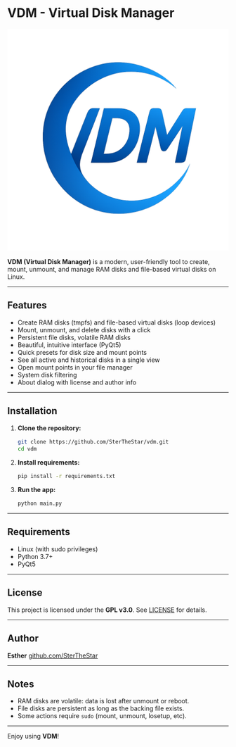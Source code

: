 # VDM - Virtual Disk Manager
![VDM Logo](icon.png)

**VDM (Virtual Disk Manager)** is a modern, user-friendly tool to create, mount, unmount, and manage RAM disks and file-based virtual disks on Linux.

---

## Features
- Create RAM disks (tmpfs) and file-based virtual disks (loop devices)
- Mount, unmount, and delete disks with a click
- Persistent file disks, volatile RAM disks
- Beautiful, intuitive interface (PyQt5)
- Quick presets for disk size and mount points
- See all active and historical disks in a single view
- Open mount points in your file manager
- System disk filtering
- About dialog with license and author info

---

## Installation

1. **Clone the repository:**
   ```bash
   git clone https://github.com/SterTheStar/vdm.git
   cd vdm
   ```
2. **Install requirements:**
   ```bash
   pip install -r requirements.txt
   ```
3. **Run the app:**
   ```bash
   python main.py
   ```

---

## Requirements
- Linux (with sudo privileges)
- Python 3.7+
- PyQt5

---

## License

This project is licensed under the **GPL v3.0**. See [LICENSE](https://www.gnu.org/licenses/gpl-3.0.html) for details.

---

## Author

**Esther** [github.com/SterTheStar](https://github.com/SterTheStar)

---

## Notes
- RAM disks are volatile: data is lost after unmount or reboot.
- File disks are persistent as long as the backing file exists.
- Some actions require `sudo` (mount, unmount, losetup, etc).

---

Enjoy using **VDM**! 
